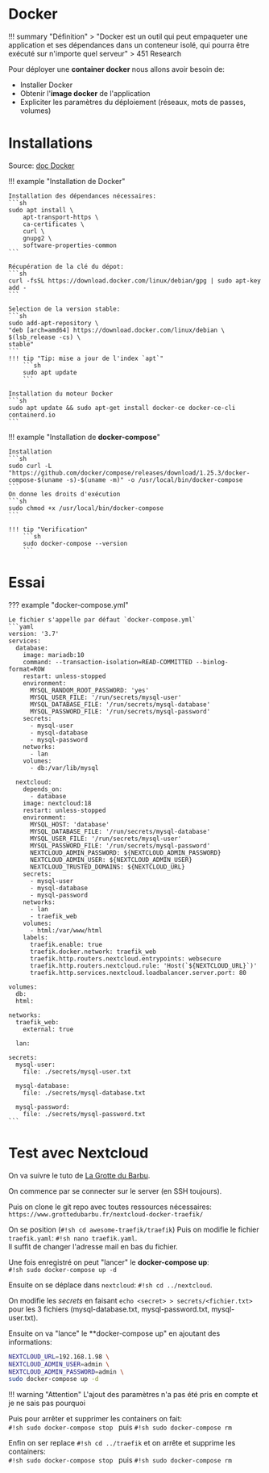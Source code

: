 # Docker

!!! summary "Définition"
    > "Docker est un outil qui peut empaqueter une application et ses dépendances dans un conteneur isolé, qui pourra être exécuté sur n'importe quel serveur"
    > 451 Research

Pour déployer une **container docker** nous allons avoir besoin de:

- Installer Docker
- Obtenir l'**image docker** de l'application
- Expliciter les paramètres du déploiement (réseaux, mots de passes, volumes)

# Installations
Source: [doc Docker](https://docs.docker.com/engine/install/ubuntu/)

!!! example "Installation de Docker"

    Installation des dépendances nécessaires:
    ```sh
    sudo apt install \
        apt-transport-https \
        ca-certificates \
        curl \
        gnupg2 \
        software-properties-common
    ```

    Récupération de la clé du dépot:
    ```sh
    curl -fsSL https://download.docker.com/linux/debian/gpg | sudo apt-key add -
    ```

    Selection de la version stable:
    ```sh
    sudo add-apt-repository \
    "deb [arch=amd64] https://download.docker.com/linux/debian \
    $(lsb_release -cs) \
    stable" 
    ```
    !!! tip "Tip: mise a jour de l'index `apt`"
        ```sh
        sudo apt update
        ```

    Installation du moteur Docker
    ```sh
    sudo apt update && sudo apt-get install docker-ce docker-ce-cli containerd.io
    ```

!!! example "Installation de **docker-compose**"

    Installation
    ```sh
    sudo curl -L "https://github.com/docker/compose/releases/download/1.25.3/docker-compose-$(uname -s)-$(uname -m)" -o /usr/local/bin/docker-compose
    ```
    On donne les droits d'exécution
    ```sh
    sudo chmod +x /usr/local/bin/docker-compose
    ```

    !!! tip "Verification"
        ```sh
        sudo docker-compose --version
        ```

# Essai
      
??? example "docker-compose.yml"

    Le fichier s'appelle par défaut `docker-compose.yml`  
    ```yaml
    version: '3.7'
    services:
      database:
        image: mariadb:10
        command: --transaction-isolation=READ-COMMITTED --binlog-format=ROW
        restart: unless-stopped
        environment:
          MYSQL_RANDOM_ROOT_PASSWORD: 'yes'
          MYSQL_USER_FILE: '/run/secrets/mysql-user'
          MYSQL_DATABASE_FILE: '/run/secrets/mysql-database'
          MYSQL_PASSWORD_FILE: '/run/secrets/mysql-password'
        secrets:
          - mysql-user
          - mysql-database
          - mysql-password
        networks:
          - lan 
        volumes: 
          - db:/var/lib/mysql

      nextcloud:
        depends_on:
          - database
        image: nextcloud:18
        restart: unless-stopped
        environment:
          MYSQL_HOST: 'database'
          MYSQL_DATABASE_FILE: '/run/secrets/mysql-database'
          MYSQL_USER_FILE: '/run/secrets/mysql-user'
          MYSQL_PASSWORD_FILE: '/run/secrets/mysql-password'
          NEXTCLOUD_ADMIN_PASSWORD: ${NEXTCLOUD_ADMIN_PASSWORD}
          NEXTCLOUD_ADMIN_USER: ${NEXTCLOUD_ADMIN_USER}
          NEXTCLOUD_TRUSTED_DOMAINS: ${NEXTCLOUD_URL}
        secrets:
          - mysql-user
          - mysql-database
          - mysql-password
        networks:
          - lan
          - traefik_web
        volumes:
          - html:/var/www/html
        labels:
          traefik.enable: true
          traefik.docker.network: traefik_web
          traefik.http.routers.nextcloud.entrypoints: websecure
          traefik.http.routers.nextcloud.rule: 'Host(`${NEXTCLOUD_URL}`)'
          traefik.http.services.nextcloud.loadbalancer.server.port: 80
          
    volumes:
      db:
      html:

    networks:
      traefik_web:
        external: true

      lan:

    secrets:
      mysql-user:
        file: ./secrets/mysql-user.txt

      mysql-database:
        file: ./secrets/mysql-database.txt

      mysql-password:
        file: ./secrets/mysql-password.txt
    ```

# Test avec Nextcloud

On va suivre le tuto de [La Grotte du Barbu](https://www.grottedubarbu.fr/nextcloud-docker-traefik/).

On commence par se connecter sur le server (en SSH toujours).

Puis on clone le git repo avec toutes ressources nécessaires:  
`https://www.grottedubarbu.fr/nextcloud-docker-traefik/`

On se position (`#!sh cd awesome-traefik/traefik`) Puis on modifie le fichier `traefik.yaml`: `#!sh nano traefik.yaml`.  
Il suffit de changer l'adresse mail en bas du fichier.

Une fois enregistré on peut "lancer" le **docker-compose up**:  
`#!sh sudo docker-compose up -d`

Ensuite on se déplace dans `nextcloud`: `#!sh cd ../nextcloud`.

On modifie les *secrets* en faisant `echo <secret> > secrets/<fichier.txt>` pour les 3 fichiers (mysql-database.txt, mysql-password.txt, mysql-user.txt).


Ensuite on va "lance" le **docker-compose up" en ajoutant des informations:  
```bash
NEXTCLOUD_URL=192.168.1.98 \
NEXTCLOUD_ADMIN_USER=admin \
NEXTCLOUD_ADMIN_PASSWORD=admin \
sudo docker-compose up -d
```
!!! warning "Attention"
    L'ajout des paramètres n'a pas été pris en compte et je ne sais pas pourquoi

Puis pour arrêter et supprimer les containers on fait:  
`#!sh sudo docker-compose stop ` puis `#!sh sudo docker-compose rm`

Enfin on ser replace `#!sh cd ../traefik` et on arrête et supprime les containers:  
`#!sh sudo docker-compose stop ` puis `#!sh sudo docker-compose rm`
